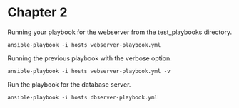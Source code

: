 # Chapter 2

Running your playbook for the webserver from the test_playbooks directory.
```
ansible-playbook -i hosts webserver-playbook.yml
```

Running the previous playbook with the verbose option.
```
ansible-playbook -i hosts webserver-playbook.yml -v
```

Run the playbook for the database server.
```
ansible-playbook -i hosts dbserver-playbook.yml
```
